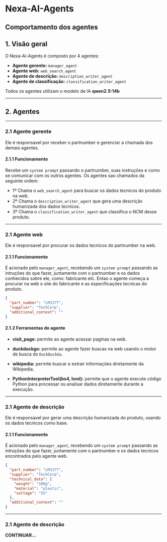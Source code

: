 # Nexa-AI-Agents

Comportamento dos agentes
---

## 1. Visão geral

O Nexa-Ai-Agents é composto por 4 agentes:

- **Agente gerente:** `manager_agent`
- **Agente web:** `web_search_agent`
- **Agente de descrição:** `description_writer_agent`
- **Agente de classificação:** `classification_writer_agent`

Todos os agentes utilizam o modelo de IA **qwen2.5:14b** 

---

## 2. Agentes

---

### 2.1 Agente gerente

Ele é responsavel por receber o partnumber e gerenciar a chamada dos demais agentes.

#### 2.1.1 Funcionamento

Recebe um `system prompt` passando o partnumber, suas instruções e como se comunicar com os outros agentes. Os agentes sao chamados da seguinte ordem:

- 1º Chama o `web_search_agent` para buscar os dados tecnicos do produto na web.
- 2º Chama o `description_writer_agent` que gera uma descrição humanizada dos dados tecnicos.
- 3º Chama o `classification_writer_agent` que classifica o NCM desse produto.

---

### 2.1 Agente web

Ele é responsavel por procurar os dados tecnicos do partnumber na web.

#### 2.1.1 Funcionamento

É acionado pelo `manager_agent`, recebendo um `system prompt` passando as intruções do que fazer, juntamente com o partnumber e os dados conhecidos sobre ele, como: fabricante etc. Entao o agente começa a procurar na web o site do fabricante e as especificações tecnicas do produto.

```json
{
  "part_number": "LM317T",
  "supplier": "TechCorp",
  "additional_context": ""
}
```

#### 2.1.2 Ferramentas do agente

- **visit_page:** permite ao agente acessar paginas na web.

- **duckduckgo:** permite ao agente fazer buscas na web usando o motor de busca do `DuckDuckGo`. 

- **wikipedia:** permite buscar e extrair informações diretamente da Wikipedia. 

- **PythonInterpreterTool(bs4, lxml):** permite que o agente execute código Python para processar ou analisar dados diretamente durante a execução.

---

### 2.1 Agente de descrição

Ele é responsavel por gerar uma descrição humanizada do produto, usando os dados tecnicos como base.

#### 2.1.1 Funcionamento

É acionado pelo `manager_agent`, recebendo um `system prompt` passando as intruções do que fazer, juntamente com o partnumber e os dados tecnicos encontrados pelo agente web.

```json
{
  "part_number": "LM317T",
  "supplier": "TechCorp",
  "technical_data": {
    "weight": "100g",
    "material": "plastic",
    "voltage": "5V"
  },
  "additional_context": ""
}
```

---

### 2.1 Agente de descrição

**CONTINUAR...**